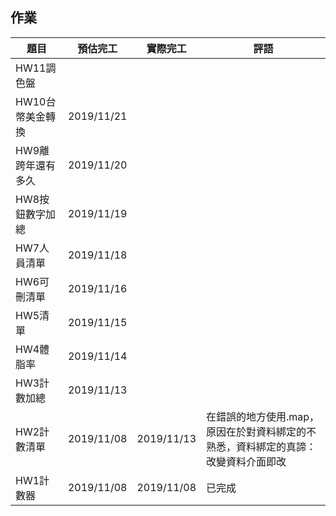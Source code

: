 ## 作業

|題目|預估完工|實際完工|評語|
|---|---|---|---|
|HW11調色盤||||
|HW10台幣美金轉換|2019/11/21|||
|HW9離跨年還有多久|2019/11/20|||
|HW8按鈕數字加總|2019/11/19|||
|HW7人員清單|2019/11/18|   |   |
|HW6可刪清單|2019/11/16|   |   |
|HW5清單|2019/11/15|   |   |
|HW4體脂率|2019/11/14|   |   |
|HW3計數加總|2019/11/13|||
|HW2計數清單|2019/11/08|2019/11/13|在錯誤的地方使用.map，原因在於對資料綁定的不熟悉，資料綁定的真諦：改變資料介面即改|
|HW1計數器|2019/11/08|2019/11/08|已完成|
